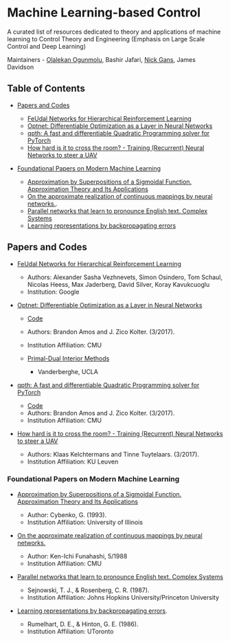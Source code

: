 # Machine Learning-based Control

A curated list of resources dedicated to theory and applications of machine learning to Control Theory and Engineering (Emphasis on Large Scale Control and Deep Learning)

Maintainers - [Olalekan Ogunmolu](https://ecs.utdallas.edu/~opo140030), Bashir Jafari, [Nick Gans](https://www.utdallas.edu/~ngans), James Davidson

## Table of Contents
- [Papers and Codes](#papers-and-codes)
	- [FeUdal Networks for Hierarchical Reinforcement Learning](#feudal-networks-for-hierarchical-reinforcement-learning)
	- [Optnet: Differentiable Optimization as a Layer in Neural Networks](#optnet-differentiable-optimization-as-a-layer-in-neural-networks)
	- [qpth: A fast and differentiable Quadratic Programming solver for PyTorch](#qpth-a-fast-and-differentiable-quadratic-programming-solver-for-pytorch)
	- [How hard is it to cross the room? - Training (Recurrent) Neural Networks to steer a UAV](#how-hard-is-it-to-cross-the-room?---training-(recurrent)-neural-networks-to-steer-a-uav)

- [Foundational Papers on Modern Machine Learning](#foundational-papers-on-modern-machine-learning)
	- [Approximation by Superpositions of a Sigmoidal Function. Approximation Theory and Its Applications](#approximation-by-superpositions-of-a-sigmoidal-function.-approximation-theory-and-its-applications)
	- [On the approximate realization of continuous mappings by neural networks.](#on-the-approximate-realization-of-continuous-mappings-by-neural-networks).
	- [Parallel networks that learn to pronounce English text. Complex Systems](#parallel-networks-that-learn-to-pronounce-english-text.-complex-systems)
	- [Learning representations by backpropagating errors](#learning-representations-by-backpropagating-errors)


## Papers and Codes
* [FeUdal Networks for Hierarchical Reinforcement Learning](https://arxiv.org/abs/1703.01161)
	* Authors: Alexander Sasha Vezhnevets, Simon Osindero, Tom Schaul, Nicolas Heess, Max Jaderberg, David Silver, Koray Kavukcuoglu
	* Institution: Google

* [Optnet: Differentiable Optimization as a Layer in Neural Networks](https://arxiv.org/abs/1703.00443)
	* [Code](https://github.com/locuslab/optnet)
	* Authors:  Brandon Amos and J. Zico Kolter. (3/2017).
	* Institution Affiliation: CMU 

	* [Primal-Dual Interior Methods](http://www.seas.ucla.edu/~vandenbe/ee236a/lectures/mpc.pdf)
		* Vanderberghe, UCLA

* [qpth: A fast and differentiable Quadratic Programming solver for PyTorch](https://github.com/locuslab/qpth)
	* [Code](https://github.com/locuslab/qpth)
	* Authors:  Brandon Amos and J. Zico Kolter. (3/2017).
	* Institution Affiliation: CMU

* [How hard is it to cross the room? - Training (Recurrent) Neural Networks to steer a UAV](https://arxiv.org/pdf/1702.07600.pdf)
	* Authors: Klaas Kelchtermans and Tinne Tuytelaars. (3/2017).
	* Institution Affiliation: KU Leuven

### Foundational Papers on Modern Machine Learning

* [Approximation by Superpositions of a Sigmoidal Function. Approximation Theory and Its Applications](http://deeplearning.cs.cmu.edu/pdfs/Cybenko.pdf)
	* Author: Cybenko, G. (1993). 
	* Institution Affiliation: University of Illinois

* [On the approximate realization of continuous mappings by neural networks.](http://www.sciencedirect.com/science/article/pii/0893608089900038)
	* Author: Ken-Ichi Funahashi, 5/1988
	* Institution Affiliation: CMU

* [Parallel networks that learn to pronounce English text. Complex Systems](http://cs.union.edu/~rieffelj/classes/2011-12/csc320/readings/Sejnowski-speech-1987.pdf)
	* Sejnowski, T. J., & Rosenberg, C. R. (1987). 
	* Institution Affiliation: Johns Hopkins University/Princeton University

* [Learning representations by backpropagating errors](http://www.iro.umontreal.ca/~vincentp/ift3395/lectures/backprop_old.pdf). 
	* Rumelhart, D. E., & Hinton, G. E. (1986). 
	* Institution Affiliation: UToronto